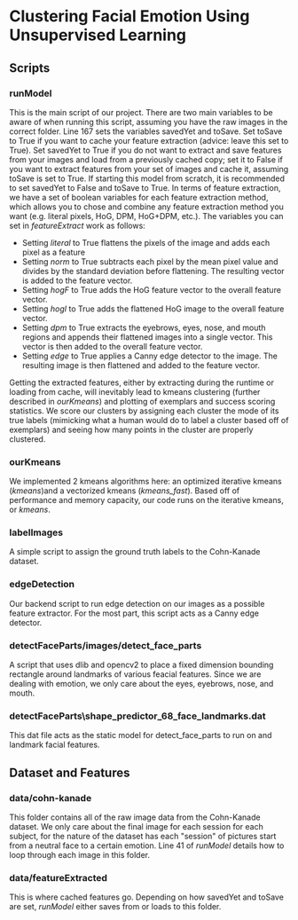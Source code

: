 # Clustering Facial Emotion Using Unsupervised Learning 
## Scripts
### runModel

This is the main script of our project. 
There are two main variables to be aware of when running this script, assuming you have the raw images in the correct folder. Line 167 sets the variables savedYet and toSave. Set toSave to True if you want to cache your feature extraction (advice: leave this set to True). Set savedYet to True if you do not want to extract and save features from your images and load from a previously cached copy; set it to False if you want to extract features from your set of images and cache it, assuming toSave is set to True. If starting this model from scratch, it is recommended to set savedYet to False and toSave to True. 
In terms of feature extraction, we have a set of boolean variables for each feature extraction method, which allows you to chose and combine any feature extraction method you want (e.g. literal pixels, HoG, DPM, HoG+DPM, etc.). The variables you can set in *featureExtract* work as follows:
- Setting *literal* to True flattens the pixels of the image and adds each pixel as a feature
- Setting *norm* to True subtracts each pixel by the mean pixel value and divides by the standard deviation before flattening. The resulting vector is added to the feature vector.
- Setting *hogF* to True adds the HoG feature vector to the overall feature vector.
- Setting *hogI* to True adds the flattened HoG image to the overall feature vector. 
- Setting *dpm* to True extracts the eyebrows, eyes, nose, and mouth regions and appends their flattened images into a single vector. This vector is then added to the overall feature vector.
- Setting *edge* to True applies a Canny edge detector to the image. The resulting image is then flattened and added to the feature vector.

Getting the extracted features, either by extracting during the runtime or loading from cache, will inevitably lead to kmeans clustering (further described in *ourKmeans*) and plotting of exemplars and success scoring statistics. We score our clusters by assigning each cluster the mode of its true labels (mimicking what a human would do to label a cluster based off of exemplars) and seeing how many points in the cluster are properly clustered.

### ourKmeans
We implemented 2 kmeans algorithms here: an optimized iterative kmeans (*kmeans*)and a vectorized kmeans (*kmeans_fast*). Based off of performance and memory capacity, our code runs on the iterative kmeans, or *kmeans*.

### labelImages
A simple script to assign the ground truth labels to the Cohn-Kanade dataset.

### edgeDetection
Our backend script to run edge detection on our images as a possible feature extractor. For the most part, this script acts as a Canny edge detector.

### detectFaceParts/images/detect_face_parts
A script that uses dlib and opencv2 to place a fixed dimension bounding rectangle around landmarks of various feacial features. Since we are dealing with emotion, we only care about the eyes, eyebrows, nose, and mouth.

### detectFaceParts\shape_predictor_68_face_landmarks.dat
This dat file acts as the static model for detect_face_parts to run on and landmark facial features.

## Dataset and Features
### data/cohn-kanade
This folder contains all of the raw image data from the Cohn-Kanade dataset. We only care about the final image for each session for each subject, for the nature of the dataset has each "session" of pictures start from a neutral face to a certain emotion. Line 41 of *runModel* details how to loop through each image in this folder.

### data/featureExtracted
This is where cached features go. Depending on how savedYet and toSave are set, *runModel* either saves from or loads to this folder.